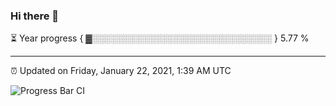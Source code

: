 ### Hi there 👋

⏳ Year progress { ▓░░░░░░░░░░░░░░░░░░░░░░░░░░░░░ } 5.77 %

---

⏰ Updated on Friday, January 22, 2021, 1:39 AM UTC

![Progress Bar CI](https://github.com/arthurbuhl/arthurbuhl/workflows/Progress%20Bar%20CI/badge.svg)
